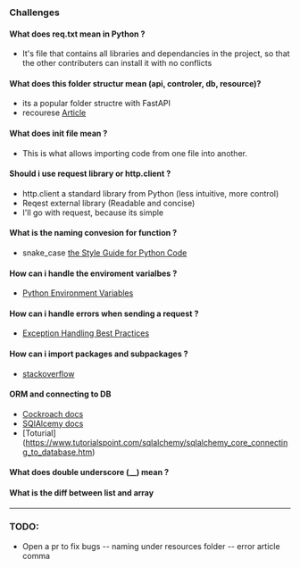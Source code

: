 ### Challenges

#### What does req.txt mean in Python ?
- It's file that contains all libraries and dependancies in the project, so that the other contributers can install it with no conflicts

#### What does this folder structur mean (api, controler, db, resource)?
- its a popular folder structre with FastAPI
- recourese [Article](https://fastapi.tiangolo.com/tutorial/bigger-applications/)

#### What does __init__ file mean ?
- This is what allows importing code from one file into another.


#### Should i use request library or http.client ?
- http.client a standard library from Python (less intuitive, more control)
- Reqest external library (Readable and concise)
- I'll go with request, because its simple


#### What is the naming convesion for function ?
- snake_case [the Style Guide for Python Code](https://pep8.org/)

#### How can i handle the enviroment varialbes ?
- [Python Environment Variables](https://developer.vonage.com/en/blog/python-environment-variables-a-primer)

#### How can i handle errors when sending a request ?
- [Exception Handling Best Practices](https://www.slingacademy.com/article/python-requests-exception-handling-best-practices/)

#### How can i import packages and subpackages ?
- [stackoverflow](https://stackoverflow.com/questions/71449587/importing-packages-and-subpackages-in-python)

#### ORM and connecting to DB
- [Cockroach docs](https://www.cockroachlabs.com/docs/stable/build-a-python-app-with-cockroachdb-sqlalchemy)
- [SQlAlcemy docs](https://docs.sqlalchemy.org/en/20/tutorial/dbapi_transactions.html)
- [Toturial] (https://www.tutorialspoint.com/sqlalchemy/sqlalchemy_core_connecting_to_database.htm)

#### What does double underscore (__) mean ?

#### What is the diff between list and array


----
### TODO: 
- Open a pr to fix bugs 
-- naming under resources folder
-- error article comma